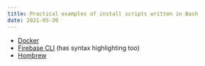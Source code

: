 ```yaml
---
title: Practical examples of install scripts written in Bash
date: 2021-05-30
---
```


- [Docker](https://get.docker.com/)
- [Firebase CLI](https://firebase.tools/) (has syntax highlighting too)
- [Hombrew](https://raw.githubusercontent.com/Homebrew/install/HEAD/install.sh)
